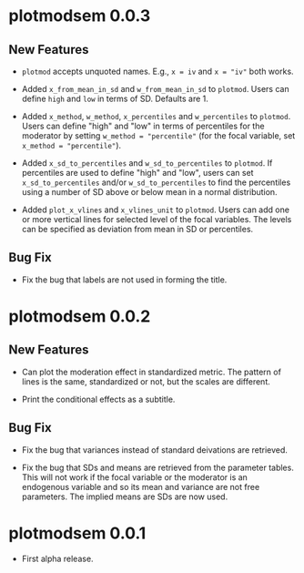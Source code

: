 # plotmodsem 0.0.3

## New Features

- `plotmod` accepts unquoted names. E.g., `x = iv` and `x = "iv"` both works.

- Added `x_from_mean_in_sd` and `w_from_mean_in_sd` to `plotmod`. Users can 
  define `high` and `low` in terms of SD. Defaults are 1.

- Added `x_method`, `w_method`, `x_percentiles` and `w_percentiles` to `plotmod`.
  Users can define "high" and "low" in terms of percentiles for the moderator
  by setting `w_method = "percentile"` (for the focal variable, set 
  `x_method = "percentile"`).

- Added `x_sd_to_percentiles` and `w_sd_to_percentiles` to `plotmod`.
  If percentiles are used to define "high" and "low", users can set 
  `x_sd_to_percentiles` and/or `w_sd_to_percentiles` to find the percentiles 
  using a number of SD above or below mean in a normal distribution.

- Added `plot_x_vlines` and `x_vlines_unit` to `plotmod`. Users can add 
  one or more vertical lines for selected level of the focal variables.
  The levels can be specified as deviation from mean in SD or percentiles.

## Bug Fix

- Fix the bug that labels are not used in forming the title.

# plotmodsem 0.0.2

## New Features

- Can plot the moderation effect in standardized metric. The pattern of lines
  is the same, standardized or not, but the scales are different.

- Print the conditional effects as a subtitle.

## Bug Fix

- Fix the bug that variances instead of standard deivations are retrieved.

- Fix the bug that SDs and means are retrieved from the parameter tables. This 
  will not work if the focal variable or the moderator is an endogenous variable
  and so its mean and variance are not free parameters. The implied means are 
  SDs are now used.

# plotmodsem 0.0.1

- First alpha release.
